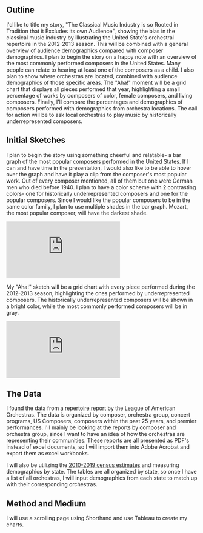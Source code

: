 ## Outline 
I'd like to title my story, "The Classical Music Industry is so Rooted in Tradition that it Excludes its own Audience", showing the bias in the classical music industry by illustrating the United State's orchestral repertoire in the 2012-2013 season. This will be combined with a general overview of audience demographics compared with composer demographics. I plan to begin the story on a happy note with an overview of the most commonly performed composers in the United States. Many people can relate to hearing at least one of the composers as a child. I also plan to show where orchestras are located, combined with audience demographics of those specific areas. The "Aha!" moment will be a grid chart that displays all pieces performed that year, highlighting a small percentage of works by composers of color, female composers, and living composers. Finally, I'll compare the percentages and demographics of composers performed with demographics from orchestra locations. The call for action will be to ask local orchestras to play music by historically underrepresented composers. 

## Initial Sketches 
I plan to begin the story using something cheerful and relatable- a bar graph of the most popular composers performed in the United States. If I can and have time in the presentation, I would also like to be able to hover over the graph and have it play a clip from the composer's most popular work. Out of every composer mentioned, all of them but one were German men who died before 1940. I plan to have a color scheme with 2 contrasting colors- one for historically underrepresented composers and one for the popular composers. Since I would like the popular composers to be in the same color family, I plan to use multiple shades in the bar graph. Mozart, the most popular composer, will have the darkest shade. 

![most popular composers](https://github.com/kmclement/Clement--portfolio/files/7232731/IMG_5707.heic.pdf)

My "Aha!" sketch will be a grid chart with every piece performed during the 2012-2013 season, highlighting the ones performed by underrepresented composers. The historically underrepresented composers will be shown in a bright color, while the most commonly performed composers will be in gray. 

![Underrepresented composers data](https://github.com/kmclement/Clement--portfolio/files/7232732/IMG_5706.heic.pdf)


## The Data
I found the data from a [repertoire report](https://americanorchestras.org/orchestra-repertoire-report-orr-2012-2013/) by the League of American Orchestras. The data is organized by composer, orchestra group, concert programs, US Composers, composers within the past 25 years, and premier performances. I'll mainly be looking at the reports by composer and orchestra group, since I want to have an idea of how the orchestras are representing their communities. These reports are all presented as PDF's instead of excel documents, so I will import them into Adobe Acrobat and export them as excel workbooks. 

I will also be utilizing the [2010-2019 census estimates](https://www.census.gov/data/tables/time-series/demo/popest/2010s-state-detail.html) and measuring demographics by state. The tables are all organized by state, so once I have a list of all orchestras, I will input demographics from each state to match up with their corresponding orchestras. 

## Method and Medium
I will use a scrolling page using Shorthand and use Tableau to create my charts. 
